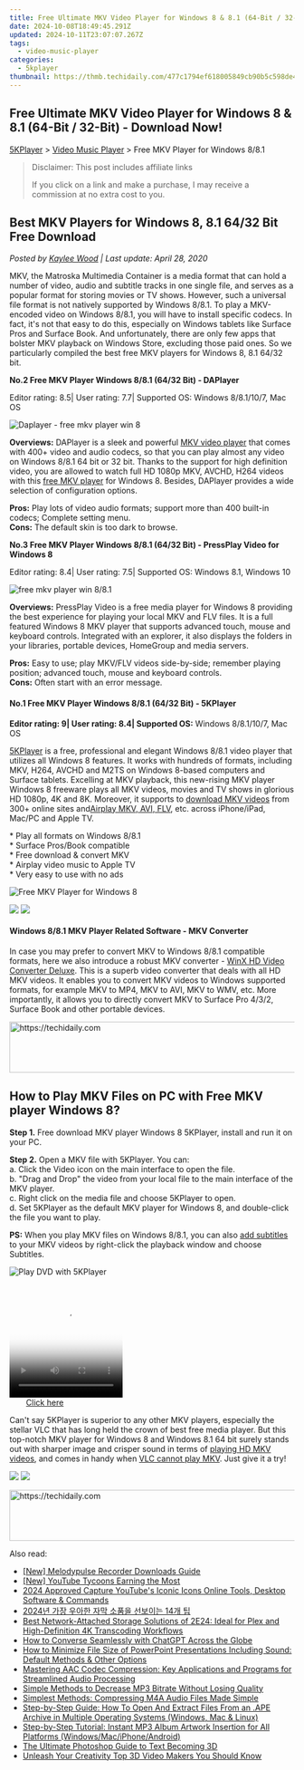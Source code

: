 ```yaml
---
title: Free Ultimate MKV Video Player for Windows 8 & 8.1 (64-Bit / 32-Bit) - Download Now!
date: 2024-10-08T18:49:45.291Z
updated: 2024-10-11T23:07:07.267Z
tags:
  - video-music-player
categories:
  - 5kplayer
thumbnail: https://thmb.techidaily.com/477c1794ef618005849cb90b5c598de4a419e5c1f80c7ae4dc1f76086ad70935.jpg
---
```


## Free Ultimate MKV Video Player for Windows 8 & 8.1 (64-Bit / 32-Bit) - Download Now!

[5KPlayer](https://tools.techidaily.com/5kplayer/products/) \> [Video Music Player](https://tools.techidaily.com/5kplayer/video-music-player/) \> Free MKV Player for Windows 8/8.1

>  Disclaimer: This post includes affiliate links
>
>  If you click on a link and make a purchase, I may receive a commission at no extra cost to you.
>

## Best MKV Players for Windows 8, 8.1 64/32 Bit Free Download

 _Posted by [Kaylee Wood](https://www.quora.com/profile/Amanda-Hu-21) | Last update: April 28, 2020_

MKV, the Matroska Multimedia Container is a media format that can hold a number of video, audio and subtitle tracks in one single file, and serves as a popular format for storing movies or TV shows. However, such a universal file format is not natively supported by Windows 8/8.1\. To play a MKV-encoded video on Windows 8/8.1, you will have to install specific codecs. In fact, it's not that easy to do this, especially on Windows tablets like Surface Pros and Surface Book. And unfortunately, there are only few apps that bolster MKV playback on Windows Store, excluding those paid ones. So we particularly compiled the best free MKV players for Windows 8, 8.1 64/32 bit.

**No.2 Free MKV Player Windows 8/8.1 (64/32 Bit) - DAPlayer**

Editor rating: 8.5| User rating: 7.7| Supported OS: Windows 8/8.1/10/7, Mac OS

![Daplayer - free mkv player win 8](https://www.5kplayer.com/video-music-player/img/daplayer-icon.jpg) 

**Overviews:** DAPlayer is a sleek and powerful [MKV video player](https://tools.techidaily.com/5kplayer/video-music-player/) that comes with 400+ video and audio codecs, so that you can play almost any video on Windows 8/8.1 64 bit or 32 bit. Thanks to the support for high definition video, you are allowed to watch full HD 1080p MKV, AVCHD, H264 videos with this [free MKV player](https://tools.techidaily.com/5kplayer/video-music-player/) for Windows 8\. Besides, DAPlayer provides a wide selection of configuration options.

**Pros:** Play lots of video audio formats; support more than 400 built-in codecs; Complete setting menu.  
**Cons:** The default skin is too dark to browse.

**No.3 Free MKV Player Windows 8/8.1 (64/32 Bit) - PressPlay Video for Windows 8**

Editor rating: 8.4| User rating: 7.5| Supported OS: Windows 8.1, Windows 10

![free mkv player win 8/8.1](https://www.5kplayer.com/video-music-player/img/pressplay-video-icon.png) 

**Overviews:** PressPlay Video is a free media player for Windows 8 providing the best experience for playing your local MKV and FLV files. It is a full featured Windows 8 MKV player that supports advanced touch, mouse and keyboard controls. Integrated with an explorer, it also displays the folders in your libraries, portable devices, HomeGroup and media servers.

**Pros:** Easy to use; play MKV/FLV videos side-by-side; remember playing position; advanced touch, mouse and keyboard controls.  
**Cons:** Often start with an error message.

#### **No.1 Free MKV Player Windows 8/8.1 (64/32 Bit) - 5KPlayer**

**Editor rating: 9| User rating: 8.4| Supported OS:** Windows 8/8.1/10/7, Mac OS 

[5KPlayer](https://tools.techidaily.com/5kplayer/products/) is a free, professional and elegant Windows 8/8.1 video player that utilizes all Windows 8 features. It works with hundreds of formats, including MKV, H264, AVCHD and M2TS on Windows 8-based computers and Surface tablets. Excelling at MKV playback, this new-rising MKV player Windows 8 freeware plays all MKV videos, movies and TV shows in glorious HD 1080p, 4K and 8K. Moreover, it supports to [download MKV videos](https://tools.techidaily.com/5kplayer/youtube-download/) from 300+ online sites and[Airplay MKV, AVI, FLV](https://tools.techidaily.com/5kplayer/airplay/), etc. across iPhone/iPad, Mac/PC and Apple TV.

\* Play all formats on Windows 8/8.1  
\* Surface Pros/Book compatible  
\* Free download & convert MKV  
\* Airplay video music to Apple TV   
\* Very easy to use with no ads

![Free MKV Player for Windows 8](https://www.5kplayer.com/video-music-player/img/youtube-0119-01.png) 

[![](https://www.5kplayer.com/video-music-player/../button/freedownwhitewin.png)](https://tools.techidaily.com/5kplayer/products/) [![](https://www.5kplayer.com/video-music-player/../button/freedownbackmac.png)](https://tools.techidaily.com/5kplayer/products/) 

#### **Windows 8/8.1 MKV Player Related Software - MKV Converter**

In case you may prefer to convert MKV to Windows 8/8.1 compatible formats, here we also introduce a robust MKV converter - [WinX HD Video Converter Deluxe](https://tools.techidaily.com/winxdvd/winxvideo-ai/). This is a superb video converter that deals with all HD MKV videos. It enables you to convert MKV videos to Windows supported formats, for example MKV to MP4, MKV to AVI, MKV to WMV, etc. More importantly, it allows you to directly convert MKV to Surface Pro 4/3/2, Surface Book and other portable devices.

<!-- affiliate ads begin -->
<a href="https://aligracehair.sjv.io/c/5597632/1884002/19272" target="_top" id="1884002">
  <img src="//a.impactradius-go.com/display-ad/19272-1884002" border="0" alt="https://techidaily.com" width="728" height="90"/>
</a>
<img height="0" width="0" src="https://aligracehair.sjv.io/i/5597632/1884002/19272" style="position:absolute;visibility:hidden;" border="0" />
<!-- affiliate ads end -->

## How to Play MKV Files on PC with Free MKV player Windows 8?

**Step 1.** Free download MKV player Windows 8 5KPlayer, install and run it on your PC.

**Step 2.** Open a MKV file with 5KPlayer. You can:  
 a. Click the Video icon on the main interface to open the file.  
 b. "Drag and Drop" the video from your local file to the main interface of the MKV player.  
 c. Right click on the media file and choose 5KPlayer to open.  
 d. Set 5KPlayer as the default MKV player for Windows 8, and double-click the file you want to play.

**PS:** When you play MKV files on Windows 8/8.1, you can also [add subtitles](https://tools.techidaily.com/5kplayer/video-music-player/) to your MKV videos by right-click the playback window and choose Subtitles.

![Play DVD with 5KPlayer](https://www.5kplayer.com/video-music-player/img/youtube-0119-01.png) 

<!-- affiliate ads begin -->
<span id="1743243">
					<video width="200" height="200" style="cursor:pointer"
           poster="//a.impactradius-go.com/display-clicktoplayimage/1743243.png"
           onclick="if(!this.playClicked){this.play();this.setAttribute('controls',true);this.playClicked=true;}">
	   <source src="//a.impactradius-go.com/display-ad/19272-1743243">
	   <img src="//a.impactradius-go.com/display-clicktoplayimage/1743243.png" style="border: none; height: 100%; width: 100%; object-fit: contain">
	</video>
	<div style="width:125px;text-align:center"><a href="javascript:window.open(decodeURIComponent('https%3A%2F%2Faligracehair.sjv.io%2Fc%2F5597632%2F1743243%2F19272'), '_blank');void(0);">Click here</a></div>
</span>
<img height="0" width="0" src="https://imp.pxf.io/i/5597632/1743243/19272" style="position:absolute;visibility:hidden;" border="0" />
<!-- affiliate ads end -->

Can't say 5KPlayer is superior to any other MKV players, especially the stellar VLC that has long held the crown of best free media player. But this top-notch MKV player for Windows 8 and Windows 8.1 64 bit surely stands out with sharper image and crisper sound in terms of [playing HD MKV videos](https://tools.techidaily.com/5kplayer/video-music-player/), and comes in handy when [VLC cannot play MKV](https://tools.techidaily.com/5kplayer/video-music-player/). Just give it a try!

[![](https://www.5kplayer.com/video-music-player/../button/freedownwhitewin.png)](https://tools.techidaily.com/5kplayer/products/) [![](https://www.5kplayer.com/video-music-player/../button/freedownbackmac.png)](https://tools.techidaily.com/5kplayer/products/)

<!-- affiliate ads begin -->
<a href="https://dhgate.sjv.io/c/5597632/1186864/12108" target="_top" id="1186864">
  <img src="//a.impactradius-go.com/display-ad/12108-1186864" border="0" alt="https://techidaily.com" width="728" height="90"/>
</a>
<img height="0" width="0" src="https://dhgate.sjv.io/i/5597632/1186864/12108" style="position:absolute;visibility:hidden;" border="0" />
<!-- affiliate ads end -->

<ins class="adsbygoogle"
     style="display:block"
     data-ad-format="autorelaxed"
     data-ad-client="ca-pub-7571918770474297"
     data-ad-slot="1223367746"></ins>

<ins class="adsbygoogle"
     style="display:block"
     data-ad-client="ca-pub-7571918770474297"
     data-ad-slot="8358498916"
     data-ad-format="auto"
     data-full-width-responsive="true"></ins>

<span class="atpl-alsoreadstyle">Also read:</span>
<div><ul>
<li><a href="https://screen-capture.techidaily.com/new-melodypulse-recorder-downloads-guide/"><u>[New] Melodypulse Recorder Downloads Guide</u></a></li>
<li><a href="https://facebook-record-videos.techidaily.com/new-youtube-tycoons-earning-the-most/"><u>[New] YouTube Tycoons Earning the Most</u></a></li>
<li><a href="https://youtube-videos.techidaily.com/2024-approved-capture-youtubes-iconic-icons-online-tools-desktop-software-and-commands/"><u>2024 Approved Capture YouTube's Iconic Icons Online Tools, Desktop Software & Commands</u></a></li>
<li><a href="https://vp-tips.techidaily.com/2024-14/"><u>2024년 가장 우아한 자막 소품을 선보이는 14개 팁</u></a></li>
<li><a href="https://blog-min.techidaily.com/best-network-attached-storage-solutions-of-2e24-ideal-for-plex-and-high-definition-4k-transcoding-workflows/"><u>Best Network-Attached Storage Solutions of 2E24: Ideal for Plex and High-Definition 4K Transcoding Workflows</u></a></li>
<li><a href="https://tech-hub.techidaily.com/how-to-converse-seamlessly-with-chatgpt-across-the-globe/"><u>How to Converse Seamlessly with ChatGPT Across the Globe</u></a></li>
<li><a href="https://media-tips.techidaily.com/how-to-minimize-file-size-of-powerpoint-presentations-including-sound-default-methods-and-other-options/"><u>How to Minimize File Size of PowerPoint Presentations Including Sound: Default Methods & Other Options</u></a></li>
<li><a href="https://media-tips.techidaily.com/mastering-aac-codec-compression-key-applications-and-programs-for-streamlined-audio-processing/"><u>Mastering AAC Codec Compression: Key Applications and Programs for Streamlined Audio Processing</u></a></li>
<li><a href="https://media-tips.techidaily.com/simple-methods-to-decrease-mp3-bitrate-without-losing-quality/"><u>Simple Methods to Decrease MP3 Bitrate Without Losing Quality</u></a></li>
<li><a href="https://media-tips.techidaily.com/simplest-methods-compressing-m4a-audio-files-made-simple/"><u>Simplest Methods: Compressing M4A Audio Files Made Simple</u></a></li>
<li><a href="https://media-tips.techidaily.com/step-by-step-guide-how-to-open-and-extract-files-from-an-ape-archive-in-multiple-operating-systems-windows-mac-and-linux/"><u>Step-by-Step Guide: How To Open And Extract Files From an .APE Archive in Multiple Operating Systems (Windows, Mac & Linux)</u></a></li>
<li><a href="https://media-tips.techidaily.com/step-by-step-tutorial-instant-mp3-album-artwork-insertion-for-all-platforms-windowsmaciphoneandroid/"><u>Step-by-Step Tutorial: Instant MP3 Album Artwork Insertion for All Platforms (Windows/Mac/iPhone/Android)</u></a></li>
<li><a href="https://extra-resources.techidaily.com/the-ultimate-photoshop-guide-to-text-becoming-3d/"><u>The Ultimate Photoshop Guide to Text Becoming 3D</u></a></li>
<li><a href="https://ai-vdieo-software.techidaily.com/unleash-your-creativity-top-3d-video-makers-you-should-know/"><u>Unleash Your Creativity Top 3D Video Makers You Should Know</u></a></li>
</ul></div>

